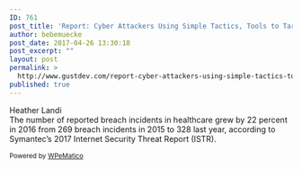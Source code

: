 ```yaml
---
ID: 761
post_title: 'Report: Cyber Attackers Using Simple Tactics, Tools to Target Healthcare, Other Industries'
author: bebemuecke
post_date: 2017-04-26 13:30:18
post_excerpt: ""
layout: post
permalink: >
  http://www.gustdev.com/report-cyber-attackers-using-simple-tactics-tools-to-target-healthcare-other-industries/
published: true
---
```

<div><div><div>Heather Landi</div></div></div><div><div><div>The number of reported breach incidents in healthcare grew by 22 percent in 2016 from 269 breach incidents in 2015 to 328 last year, according to Symantec’s 2017 Internet Security Threat Report (ISTR).</div></div></div><img src="http://feeds.feedburner.com/~r/healthcare-informatics/~4/lU5bzvXCWIU" height="1" width="1" alt=""><p class="wpematico_credit"><small>Powered by <a href="http://www.wpematico.com" target="_blank">WPeMatico</a></small></p>